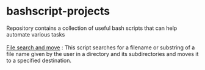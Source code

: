 # bashscript-projects
Repository contains a collection of useful bash scripts that can help automate various tasks</br>
</br>
[File search and move](https://github.com/ji7777/bashscript-projects/blob/c4debddc7967908dde5779f294cd276ee4b5eb70/filemove.sh) : This script searches for a filename or substring of a file name given by the user in a directory and its subdirectories and moves it to a specified destination.

